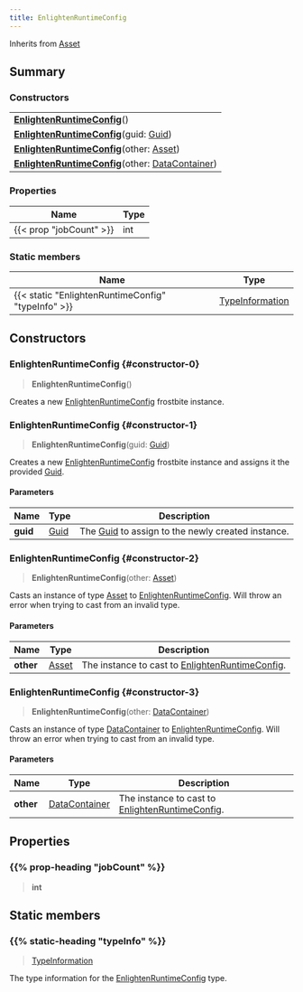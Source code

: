```yaml
---
title: EnlightenRuntimeConfig
---
```


Inherits from 
[Asset](/vext/ref/fb/asset)

## Summary
### Constructors
| |
| ----------- |
| **[EnlightenRuntimeConfig](#constructor-0)**() |
| **[EnlightenRuntimeConfig](#constructor-1)**(guid: [Guid](/vext/ref/shared/class/guid)) |
| **[EnlightenRuntimeConfig](#constructor-2)**(other: [Asset](/vext/ref/fb/asset)) |
| **[EnlightenRuntimeConfig](#constructor-3)**(other: [DataContainer](/vext/ref/shared/class/datacontainer)) |

### Properties
| Name | Type |
| ---- | ---- |
| {{< prop "jobCount" >}} | int |

### Static members
| Name | Type |
| ---- | ---- |
| {{< static "EnlightenRuntimeConfig" "typeInfo" >}} | [TypeInformation](/vext/ref/shared/class/typeinformation) |

## Constructors
### EnlightenRuntimeConfig {#constructor-0}
> **EnlightenRuntimeConfig**()

Creates a new [EnlightenRuntimeConfig](/vext/ref/fb/enlightenruntimeconfig) frostbite instance.

### EnlightenRuntimeConfig {#constructor-1}
> **EnlightenRuntimeConfig**(guid: [Guid](/vext/ref/shared/class/guid))

Creates a new [EnlightenRuntimeConfig](/vext/ref/fb/enlightenruntimeconfig) frostbite instance and assigns it the provided [Guid](/vext/ref/shared/class/guid).

#### Parameters
| Name | Type | Description |
| ---- | ---- | ----------- |
| **guid** | [Guid](/vext/ref/shared/class/guid) | The [Guid](/vext/ref/shared/class/guid) to assign to the newly created instance. |

### EnlightenRuntimeConfig {#constructor-2}
> **EnlightenRuntimeConfig**(other: [Asset](/vext/ref/fb/asset))

Casts an instance of type [Asset](/vext/ref/fb/asset) to [EnlightenRuntimeConfig](/vext/ref/fb/enlightenruntimeconfig). Will throw an error when trying to cast from an invalid type.

#### Parameters
| Name | Type | Description |
| ---- | ---- | ----------- |
| **other** | [Asset](/vext/ref/fb/asset) | The instance to cast to [EnlightenRuntimeConfig](/vext/ref/fb/enlightenruntimeconfig). |

### EnlightenRuntimeConfig {#constructor-3}
> **EnlightenRuntimeConfig**(other: [DataContainer](/vext/ref/shared/class/datacontainer))

Casts an instance of type [DataContainer](/vext/ref/shared/class/datacontainer) to [EnlightenRuntimeConfig](/vext/ref/fb/enlightenruntimeconfig). Will throw an error when trying to cast from an invalid type.

#### Parameters
| Name | Type | Description |
| ---- | ---- | ----------- |
| **other** | [DataContainer](/vext/ref/shared/class/datacontainer) | The instance to cast to [EnlightenRuntimeConfig](/vext/ref/fb/enlightenruntimeconfig). |

## Properties
### {{% prop-heading "jobCount" %}}
> **int**

## Static members
### {{% static-heading "typeInfo" %}}
> [TypeInformation](/vext/ref/shared/class/typeinformation)

The type information for the [EnlightenRuntimeConfig](/vext/ref/fb/enlightenruntimeconfig) type.


